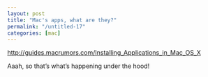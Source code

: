 ```yaml
---
layout: post
title: "Mac's apps, what are they?"
permalink: "/untitled-17"
categories: [mac]
---
```


<a href="http://guides.macrumors.com/Installing_Applications_in_Mac_OS_X">http://guides.macrumors.com/Installing_Applications_in_Mac_OS_X</a>

Aaah, so that’s what’s happening under the hood!
